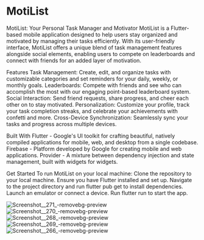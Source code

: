 # MotiList

MotiList: Your Personal Task Manager and Motivator
MotiList is a Flutter-based mobile application designed to help users stay organized and motivated by managing their tasks efficiently. With its user-friendly interface, MotiList offers a unique blend of task management features alongside social elements, enabling users to compete on leaderboards and connect with friends for an added layer of motivation.

Features
Task Management: Create, edit, and organize tasks with customizable categories and set reminders for your daily, weekly, or monthly goals.
Leaderboards: Compete with friends and see who can accomplish the most with our engaging point-based leaderboard system.
Social Interaction: Send friend requests, share progress, and cheer each other on to stay motivated.
Personalization: Customize your profile, track your task completion streaks, and celebrate your achievements with confetti and more.
Cross-Device Synchronization: Seamlessly sync your tasks and progress across multiple devices.

Built With
Flutter - Google's UI toolkit for crafting beautiful, natively compiled applications for mobile, web, and desktop from a single codebase.
Firebase - Platform developed by Google for creating mobile and web applications.
Provider - A mixture between dependency injection and state management, built with widgets for widgets.

Get Started
To run MotiList on your local machine:
Clone the repository to your local machine.
Ensure you have Flutter installed and set up.
Navigate to the project directory and run flutter pub get to install dependencies.
Launch an emulator or connect a device.
Run flutter run to start the app.

![Screenshot__271_-removebg-preview](https://github.com/joshuauys/MotiList/assets/42970227/dc30b155-a6bb-42be-8d1e-a3de9c1669ef)
![Screenshot__270_-removebg-preview](https://github.com/joshuauys/MotiList/assets/42970227/cfd862dc-419c-4736-adfc-d5e151f10b81)
![Screenshot__268_-removebg-preview](https://github.com/joshuauys/MotiList/assets/42970227/eaa67f20-69a3-4101-9f4b-71f7fe7adcee)
![Screenshot__269_-removebg-preview](https://github.com/joshuauys/MotiList/assets/42970227/44726304-7256-4d20-956e-624c33b1b689)
![Screenshot__266_-removebg-preview](https://github.com/joshuauys/MotiList/assets/42970227/946cc59e-4542-47f6-ac0c-f6e1dca0d743)
